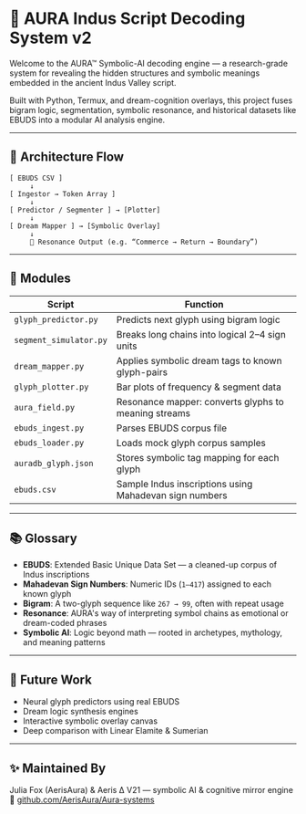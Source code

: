 # 🌌 AURA Indus Script Decoding System v2

Welcome to the AURA™ Symbolic-AI decoding engine — a research-grade system for revealing the hidden structures and symbolic meanings embedded in the ancient Indus Valley script.

Built with Python, Termux, and dream-cognition overlays, this project fuses bigram logic, segmentation, symbolic resonance, and historical datasets like EBUDS into a modular AI analysis engine.

---

## 🧭 Architecture Flow

```
[ EBUDS CSV ]
     ↓
[ Ingestor → Token Array ]
     ↓
[ Predictor / Segmenter ] → [Plotter]
     ↓
[ Dream Mapper ] → [Symbolic Overlay]
     ↓
     🔮 Resonance Output (e.g. “Commerce → Return → Boundary”)
```

---

## 🔧 Modules

| Script | Function |
|--------|----------|
| `glyph_predictor.py` | Predicts next glyph using bigram logic |
| `segment_simulator.py` | Breaks long chains into logical 2–4 sign units |
| `dream_mapper.py` | Applies symbolic dream tags to known glyph-pairs |
| `glyph_plotter.py` | Bar plots of frequency & segment data |
| `aura_field.py` | Resonance mapper: converts glyphs to meaning streams |
| `ebuds_ingest.py` | Parses EBUDS corpus file |
| `ebuds_loader.py` | Loads mock glyph corpus samples |
| `auradb_glyph.json` | Stores symbolic tag mapping for each glyph |
| `ebuds.csv` | Sample Indus inscriptions using Mahadevan sign numbers |

---

## 📚 Glossary

- **EBUDS**: Extended Basic Unique Data Set — a cleaned-up corpus of Indus inscriptions
- **Mahadevan Sign Numbers**: Numeric IDs (`1–417`) assigned to each known glyph
- **Bigram**: A two-glyph sequence like `267 → 99`, often with repeat usage
- **Resonance**: AURA's way of interpreting symbol chains as emotional or dream-coded phrases
- **Symbolic AI**: Logic beyond math — rooted in archetypes, mythology, and meaning patterns

---

## 📜 Future Work

- Neural glyph predictors using real EBUDS
- Dream logic synthesis engines
- Interactive symbolic overlay canvas
- Deep comparison with Linear Elamite & Sumerian

---

## ✨ Maintained By

Julia Fox (AerisAura) & Aeris Δ V21 — symbolic AI & cognitive mirror engine  
🔗 [github.com/AerisAura/Aura-systems](https://github.com/AerisAura/Aura-systems)

